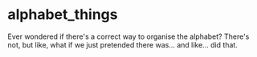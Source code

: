 # alphabet_things

Ever wondered if there's a correct way to organise the alphabet?
There's not, but like, what if we just pretended there was... and like... did that.
